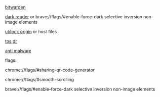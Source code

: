 [bitwarden](https://chrome.google.com/webstore/detail/bitwarden-free-password-m/nngceckbapebfimnlniiiahkandclblb)

[dark reader](https://chrome.google.com/webstore/detail/dark-reader/eimadpbcbfnmbkopoojfekhnkhdbieeh) or brave://flags/#enable-force-dark selective inversion non-image elements

[ublock origin](https://chrome.google.com/webstore/detail/ublock-origin/cjpalhdlnbpafiamejdnhcphjbkeiagm) or host files

[tos;dr](https://chrome.google.com/webstore/detail/terms-of-service-didn%E2%80%99t-r/hjdoplcnndgiblooccencgcggcoihigg)

[anti malware](https://chrome.google.com/webstore/detail/microsoft-defender-browse/bkbeeeffjjeopflfhgeknacdieedcoml)

flags:

chrome://flags/#sharing-qr-code-generator

chrome://flags/#smooth-scrolling

brave://flags/#enable-force-dark selective inversion non-image elements